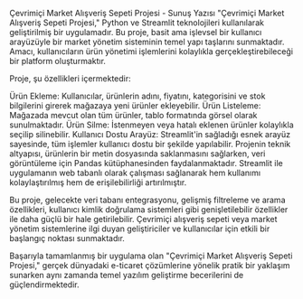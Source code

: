Çevrimiçi Market Alışveriş Sepeti Projesi - Sunuş Yazısı
"Çevrimiçi Market Alışveriş Sepeti Projesi," Python ve Streamlit teknolojileri kullanılarak geliştirilmiş bir uygulamadır. Bu proje, basit ama işlevsel bir kullanıcı arayüzüyle bir market yönetim sisteminin temel yapı taşlarını sunmaktadır. Amacı, kullanıcıların ürün yönetimi işlemlerini kolaylıkla gerçekleştirebileceği bir platform oluşturmaktır.

Proje, şu özellikleri içermektedir:

Ürün Ekleme: Kullanıcılar, ürünlerin adını, fiyatını, kategorisini ve stok bilgilerini girerek mağazaya yeni ürünler ekleyebilir.
Ürün Listeleme: Mağazada mevcut olan tüm ürünler, tablo formatında görsel olarak sunulmaktadır.
Ürün Silme: İstenmeyen veya hatalı eklenen ürünler kolaylıkla seçilip silinebilir.
Kullanıcı Dostu Arayüz: Streamlit'in sağladığı esnek arayüz sayesinde, tüm işlemler kullanıcı dostu bir şekilde yapılabilir.
Projenin teknik altyapısı, ürünlerin bir metin dosyasında saklanmasını sağlarken, veri görüntüleme için Pandas kütüphanesinden faydalanmaktadır. Streamlit ile uygulamanın web tabanlı olarak çalışması sağlanarak hem kullanımı kolaylaştırılmış hem de erişilebilirliği artırılmıştır.

Bu proje, gelecekte veri tabanı entegrasyonu, gelişmiş filtreleme ve arama özellikleri, kullanıcı kimlik doğrulama sistemleri gibi genişletilebilir özellikler ile daha güçlü bir hale getirilebilir. Çevrimiçi alışveriş sepeti veya market yönetim sistemlerine ilgi duyan geliştiriciler ve kullanıcılar için etkili bir başlangıç noktası sunmaktadır.

Başarıyla tamamlanmış bir uygulama olan "Çevrimiçi Market Alışveriş Sepeti Projesi," gerçek dünyadaki e-ticaret çözümlerine yönelik pratik bir yaklaşım sunarken aynı zamanda temel yazılım geliştirme becerilerini de güçlendirmektedir.

